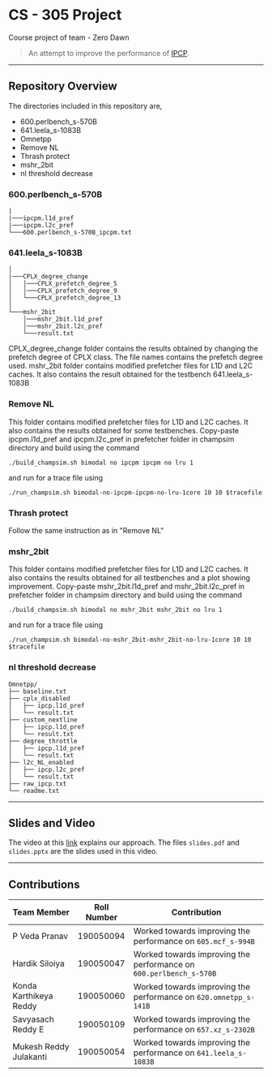 # CS - 305 Project

Course project of team - Zero Dawn

> An attempt to improve the performance of [IPCP](https://www.cse.iitb.ac.in/~biswa/IPCP_ISCA20.pdf).

***

## Repository Overview
The directories included in this repository are,

- 600.perlbench_s-570B
- 641.leela_s-1083B
- Omnetpp
- Remove NL
- Thrash protect
- mshr_2bit
- nl threshold decrease

### 600.perlbench_s-570B
```
|
|───ipcpm.l1d_pref
|───ipcpm.l2c_pref
└───600.perlbench_s-570B_ipcpm.txt
```
### 641.leela_s-1083B
```
│
|───CPLX_degree_change
│   │───CPLX_prefetch_degree_5   
│   │───CPLX_prefetch_degree_9   
│   └───CPLX_prefetch_degree_13
│
└───mshr_2bit
    │───mshr_2bit.l1d_pref
    │───mshr_2bit.l2c_pref
    └───result.txt 
```
CPLX_degree_change folder contains the results obtained by changing the prefetch degree of CPLX class. The file names contains the prefetch degree used.
mshr_2bit folder contains modified prefetcher files for L1D and L2C caches. It also contains the result obtained for the testbench 641.leela_s-1083B


### Remove NL
This folder contains modified prefetcher files for L1D and L2C caches. It also contains the results obtained for some testbenches. Copy-paste ipcpm.l1d_pref and ipcpm.l2c_pref in prefetcher folder in champsim directory and build using the command
```
./build_champsim.sh bimodal no ipcpm ipcpm no lru 1
```
and run for a trace file using
```
./run_champsim.sh bimodal-no-ipcpm-ipcpm-no-lru-1core 10 10 $tracefile 
```
### Thrash protect
Follow the same instruction as in "Remove NL"

### mshr_2bit
This folder contains modified prefetcher files for L1D and L2C caches. It also contains the results obtained for all testbenches and a plot showing improvement. Copy-paste mshr_2bit.l1d_pref and mshr_2bit.l2c_pref in prefetcher folder in champsim directory and build using the command
```
./build_champsim.sh bimodal no mshr_2bit mshr_2bit no lru 1
```
and run for a trace file using

```
./run_champsim.sh bimodal-no-mshr_2bit-mshr_2bit-no-lru-1core 10 10 $tracefile 
```

### nl threshold decrease


```
Omnetpp/
├── baseline.txt
├── cplx_disabled
│   ├── ipcp.l1d_pref
│   └── result.txt
├── custom_nextline
│   ├── ipcp.l1d_pref
│   └── result.txt
├── degree_throttle
│   ├── ipcp.l1d_pref
│   └── result.txt
├── l2c_NL_enabled
│   ├── ipcp.l2c_pref
│   └── result.txt
├── raw_ipcp.txt
└── readme.txt
```


***
## Slides and Video

The video at this [link](https://www.youtube.com/embed/MUQfKFzIOeU) explains our approach. The files `slides.pdf` and `slides.pptx` are the slides used in this video. 


***

## Contributions

| Team Member | Roll Number | Contribution |
| --- | --- | ----------- |
| P Veda Pranav | 190050094 | Worked towards improving the performance on `605.mcf_s-994B` |
| Hardik Siloiya | 190050047 | Worked towards improving the performance on `600.perlbench_s-570B`|
| Konda Karthikeya Reddy | 190050060 | Worked towards improving the performance on `620.omnetpp_s-141B` |
| Savyasach Reddy E | 190050109 | Worked towards improving the performance on `657.xz_s-2302B` |
| Mukesh Reddy Julakanti | 190050054 | Worked towards improving the performance on `641.leela_s-1083B` |
